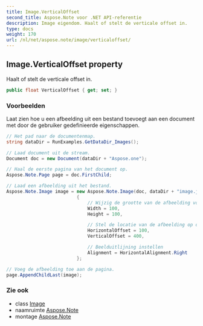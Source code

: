 ```yaml
---
title: Image.VerticalOffset
second_title: Aspose.Note voor .NET API-referentie
description: Image eigendom. Haalt of stelt de verticale offset in.
type: docs
weight: 170
url: /nl/net/aspose.note/image/verticaloffset/
---
```

## Image.VerticalOffset property

Haalt of stelt de verticale offset in.

```csharp
public float VerticalOffset { get; set; }
```

### Voorbeelden

Laat zien hoe u een afbeelding uit een bestand toevoegt aan een document met door de gebruiker gedefinieerde eigenschappen.

```csharp
// Het pad naar de documentenmap.
string dataDir = RunExamples.GetDataDir_Images();

// Laad document uit de stream.
Document doc = new Document(dataDir + "Aspose.one");

// Haal de eerste pagina van het document op.
Aspose.Note.Page page = doc.FirstChild;

// Laad een afbeelding uit het bestand.
Aspose.Note.Image image = new Aspose.Note.Image(doc, dataDir + "image.jpg")
                          {
                              // Wijzig de grootte van de afbeelding volgens uw behoeften (optioneel).
                              Width = 100,
                              Height = 100,

                              // Stel de locatie van de afbeelding op de pagina in (optioneel).
                              HorizontalOffset = 100,
                              VerticalOffset = 400,

                              // Beelduitlijning instellen
                              Alignment = HorizontalAlignment.Right
                          };

// Voeg de afbeelding toe aan de pagina.
page.AppendChildLast(image);
```

### Zie ook

* class [Image](../)
* naamruimte [Aspose.Note](../../image/)
* montage [Aspose.Note](../../../)


